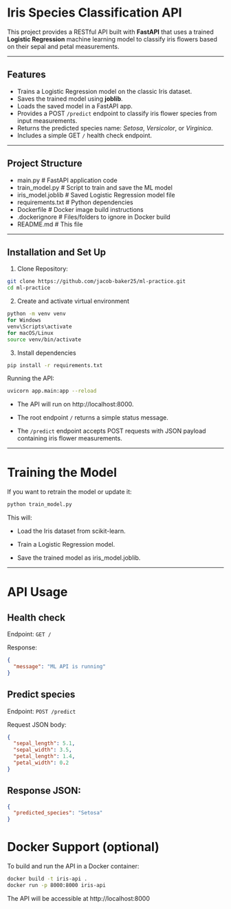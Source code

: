 # Iris Species Classification API

This project provides a RESTful API built with **FastAPI** that uses a trained **Logistic Regression** machine learning model to classify iris flowers based on their sepal and petal measurements.

---

## Features

- Trains a Logistic Regression model on the classic Iris dataset.
- Saves the trained model using **joblib**.
- Loads the saved model in a FastAPI app.
- Provides a POST `/predict` endpoint to classify iris flower species from input measurements.
- Returns the predicted species name: *Setosa*, *Versicolor*, or *Virginica*.
- Includes a simple GET `/` health check endpoint.

---

## Project Structure

- main.py # FastAPI application code
- train_model.py # Script to train and save the ML model
- iris_model.joblib # Saved Logistic Regression model file
- requirements.txt # Python dependencies
- Dockerfile # Docker image build instructions
- .dockerignore # Files/folders to ignore in Docker build
- README.md # This file

---

## Installation and Set Up

1. Clone Repository:
```bash
git clone https://github.com/jacob-baker25/ml-practice.git  
cd ml-practice
```
2. Create and activate virtual environment
```bash
python -m venv venv
for Windows
venv\Scripts\activate
for macOS/Linux
source venv/bin/activate
```
3. Install dependencies 
```bash
pip install -r requirements.txt
```
Running the API:
```bash
uvicorn app.main:app --reload
```
- The API will run on http://localhost:8000.

- The root endpoint `/` returns a simple status message.

- The `/predict` endpoint accepts POST requests with JSON payload containing iris flower measurements.

---

# Training the Model

If you want to retrain the model or update it:

```bash
python train_model.py
```
This will:

 - Load the Iris dataset from scikit-learn.

 - Train a Logistic Regression model.

 - Save the trained model as iris_model.joblib.

---

# API Usage
## Health check  
Endpoint: `GET /`

Response:
```json
{
  "message": "ML API is running"
}
```

## Predict species  
Endpoint: `POST /predict`

Request JSON body:

```json
{
  "sepal_length": 5.1,
  "sepal_width": 3.5,
  "petal_length": 1.4,
  "petal_width": 0.2
}
```
## Response JSON:  

```json
{
  "predicted_species": "Setosa"
}
```

# Docker Support (optional)
To build and run the API in a Docker container:

```bash
docker build -t iris-api .
docker run -p 8000:8000 iris-api
```
The API will be accessible at http://localhost:8000
